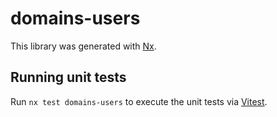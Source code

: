 # domains-users

This library was generated with [Nx](https://nx.dev).

## Running unit tests

Run `nx test domains-users` to execute the unit tests via [Vitest](https://vitest.dev/).
